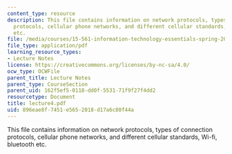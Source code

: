 ```yaml
---
content_type: resource
description: This file contains information on network protocols, types of connection
  protocols, cellular phone networks, and different cellular standards, Wi-fi, bluetooth
  etc.
file: /media/courses/15-561-information-technology-essentials-spring-2005/896eae8f7451e5652018d17a6c80f44a_lecture4.pdf
file_type: application/pdf
learning_resource_types:
- Lecture Notes
license: https://creativecommons.org/licenses/by-nc-sa/4.0/
ocw_type: OCWFile
parent_title: Lecture Notes
parent_type: CourseSection
parent_uid: 162f5ef5-0118-dd0f-5531-71f9f27f4dd2
resourcetype: Document
title: lecture4.pdf
uid: 896eae8f-7451-e565-2018-d17a6c80f44a
---
```

This file contains information on network protocols, types of connection protocols, cellular phone networks, and different cellular standards, Wi-fi, bluetooth etc.